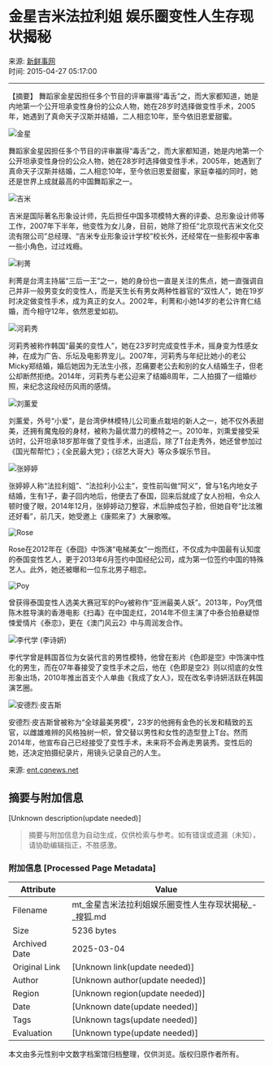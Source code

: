 # 金星吉米法拉利姐 娱乐圈变性人生存现状揭秘

来源: [新鲜事网](http://mp.sohu.com/profile?xpt=c29odXptdHQwcWdjeWZAc29odS5jb20=)  
时间: 2015-04-27 05:17:00  

---  

【摘要】 舞蹈家金星因担任多个节目的评审赢得“毒舌”之，而大家都知道，她是内地第一个公开坦承变性身份的公众人物，她在28岁时选择做变性手术，2005年，她遇到了真命天子汉斯并结婚，二人相恋10年，至今依旧恩爱甜蜜。  

![金星](https://n1.itc.cn/img8/wb/smccloud/recom/2015/04/27/143008358330216517.JPEG)  

舞蹈家金星因担任多个节目的评审赢得“毒舌”之，而大家都知道，她是内地第一个公开坦承变性身份的公众人物，她在28岁时选择做变性手术，2005年，她遇到了真命天子汉斯并结婚，二人相恋10年，至今依旧恩爱甜蜜，家庭幸福的同时，她还是世界上成就最高的中国舞蹈家之一。  

![吉米](https://n1.itc.cn/img8/wb/smccloud/recom/2015/04/27/143008358670141943.JPEG)  

吉米是国际著名形象设计师，先后担任中国多项模特大赛的评委、总形象设计师等工作，2007年下半年，他变性为女儿身，目前，她除了担任“北京现代吉米文化交流有限公司”总经理、“吉米专业形象设计学校”校长外，还经常在一些影视中客串一些小角色，过过戏瘾。  

![利菁](https://n1.itc.cn/img8/wb/smccloud/recom/2015/04/27/143008358704310023.JPEG)  

利菁是台湾主持届“三后一王”之一，她的身份也一直是关注的焦点，她一直强调自己并非一般男变女的变性人，而是天生长有男女两种性器官的“双性人”，她在19岁时决定做变性手术，成为真正的女人。2002年，利菁和小她14岁的老公许育仁结婚，而今相守12年，依然恩爱如初。  

![河莉秀](https://n1.itc.cn/img8/wb/smccloud/recom/2015/04/27/143008358741397810.JPEG)  

河莉秀被称作韩国“最美的变性人”，她在23岁时完成变性手术，摇身变为性感女神，在成为广告、乐坛及电影界宠儿。2007年，河莉秀与年纪比她小的老公 Micky郑结婚，婚后她因为无法生小孩，忍痛要老公去和别的女人结婚生子，但老公却断然拒绝。2014年，河莉秀与老公迎来了结婚8周年，二人拍摄了一组婚纱照，来纪念这段经历风雨的感情。  

![刘薰爱](https://n1.itc.cn/img8/wb/smccloud/recom/2015/04/27/143008358772270999.JPEG)  

刘薰爱，外号“小爱”，是台湾伊林模特儿公司重点栽培的新人之一，她不仅外表甜美，还拥有魔鬼般的身材，被称为最优潜力的模特之一。2010年，刘熏爱接受采访时，公开坦承18岁那年做了变性手术，出道后，除了T台走秀外，她还曾参加过《国光帮帮忙》；《全民最大党》；《综艺大哥大》等众多娱乐节目。  

![张婷婷](https://n1.itc.cn/img8/wb/smccloud/recom/2015/04/27/143008358802364355.JPEG)  

张婷婷人称“法拉利姐”、“法拉利小公主”，变性前叫做“阿义”，曾与1名内地女子结婚，生有1子，妻子回内地后，他便去了泰国，回来后就成了女人扮相，令众人顿时傻了眼，2014年12月，张婷婷动刀整容，术后肿成包子脸，但她自夸“比泫雅还好看”，前几天，她受邀上《康熙来了》大展歌喉。  

![Rose](https://n1.itc.cn/img8/wb/smccloud/recom/2015/04/27/143008358831273419.JPEG)  

Rose在2012年在《泰囧》中饰演“电梯美女”一炮而红，不仅成为中国最有认知度的泰国变性艺人，更于2013年6月签约中国经纪公司，成为第一位签约中国的特殊艺人。此外，她还被曝和一位东北男子相恋。  

![Poy](https://n1.itc.cn/img8/wb/smccloud/recom/2015/04/27/143008358855516359.JPEG)  

曾获得泰国变性人选美大赛冠军的Poy被称作“亚洲最美人妖”。2013年，Poy凭借陈木胜导演的香港电影《扫毒》在中国走红，2014年不但主演了中泰合拍悬疑惊悚爱情片《泰恋》，更在《澳门风云2》中与周润发合作。  

![李代学 (李诗妍)](https://n1.itc.cn/img8/wb/smccloud/recom/2015/04/27/143008358890879122.JPEG)  

李代学曾是韩国首位为女装代言的男性模特，他曾在影片《色即是空》中饰演中性化的男生，而在07年春接受了变性手术之后，他在《色即是空2》则以彻底的女性形象出场，2010年推出首支个人单曲《我成了女人》，现在改名李诗妍活跃在韩国演艺圈。  

![安德烈·皮吉斯](https://n1.itc.cn/img8/wb/smccloud/recom/2015/04/27/143008358928002494.JPEG)  

安德烈·皮吉斯曾被称为“全球最美男模”，23岁的他拥有金色的长发和精致的五官，以雌雄难辨的风格独树一帜，曾交替以男性和女性的造型登上T台。然而 2014年，他宣布自己已经接受了变性手术，未来将不会再走男装秀。变性后的她，还决定拍摄纪录片，用镜头记录自己的人生。  

来源: [ent.cqnews.net](https://mt.sohu.com/20150427/n411928838.shtml)
<!-- tcd_original_link https://mt.sohu.com/20150427/n411928838.shtml -->


## 摘要与附加信息

<!-- tcd_abstract -->
[Unknown description(update needed)]
<!-- tcd_abstract_end -->

> 摘要与附加信息为自动生成，仅供检索与参考。如有错误或遗漏（未知），请协助编辑指正，不胜感激。

### 附加信息 [Processed Page Metadata]

| Attribute       | Value                                  |
|-----------------|----------------------------------------|
| Filename        | mt_金星吉米法拉利姐娱乐圈变性人生存现状揭秘_-_搜狐.md                             |
| Size            | 5236 bytes                           |
| Archived Date   | 2025-03-04                             |
| Original Link   | [Unknown link(update needed)]                       |
| Author          | [Unknown author(update needed)]                               |
| Region          | [Unknown region(update needed)]                               |
| Date            | [Unknown date(update needed)]                                 |
| Tags            | [Unknown tags(update needed)]                                 |
| Evaluation            | [Unknown type(update needed)]                                 |
<!-- tcd_table_end -->

本文由多元性别中文数字档案馆归档整理，仅供浏览。版权归原作者所有。
